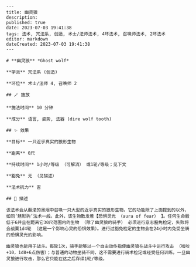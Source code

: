 
    ---
    title: 幽灵狼
    description: 
    published: true
    date: 2023-07-03 19:41:38
    tags: 法术, 咒法系, 创造, 术士/法师法术, 4环法术, 召唤师法术, 2环法术
    editor: markdown
    dateCreated: 2023-07-03 19:41:38
    ---

    # **幽灵狼** *Ghost wolf*

    **学派** 咒法系 (创造) 

    **环位** 术士/法师 4, 召唤师 2

    ## 🪄 施放

    **施法时间** 10 分钟

    **成分** 语言, 姿势, 法器 (dire wolf tooth)

    ## ✨ 效果 

    **目标** 一只近乎真实的狼形生物 

    **距离** 0尺  

    **持续时间** 1小时/等级 （可解消） 或1轮/等级；见下文 

    **豁免** 无 （见描述）

    **法术抗力** 否

    ## 📖 描述

    该法术会从翻滚的黑烟中召唤一只大型的近乎真实的狼形生物。它的功能除了上面提到的以外，如同‘魅影驹’法术一般。此外，该生物散发着【恐惧灵光 （aura of fear） 】。任何生命骰低于6并且在距离它30尺范围内的生物 （除了幽灵狼的骑手） 必须进行意志豁免检定，失败将会战栗1d4轮 （这是一个影响心灵的恐惧效果）。进行过豁免检定的生物会在24小时内免受坐骑的恐惧灵光的影响。

    幽灵狼也能用于战斗。每轮1次，骑手能够以一个自由动作指使幽灵狼在战斗中进行攻击 （啮咬+10，1d8+6点伤害）；与普通的动物坐骑不同，这不需要进行骑术检定或经受任何训练。一旦幽灵狼进行攻击，那么它只能在这之后存续1轮/等级。
    